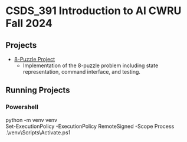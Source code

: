 # CSDS_391 Introduction to AI CWRU Fall 2024

## Projects

- [8-Puzzle Project](./8_Puzzle/README.md)
  - Implementation of the 8-puzzle problem including state representation, command interface, and testing.

## Running Projects

### Powershell
python -m venv venv  
Set-ExecutionPolicy -ExecutionPolicy RemoteSigned -Scope Process  
.\venv\Scripts\Activate.ps1

